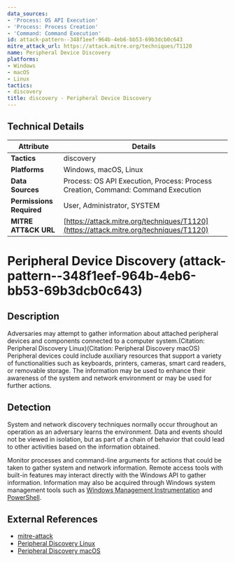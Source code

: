 ```yaml
---
data_sources:
- 'Process: OS API Execution'
- 'Process: Process Creation'
- 'Command: Command Execution'
id: attack-pattern--348f1eef-964b-4eb6-bb53-69b3dcb0c643
mitre_attack_url: https://attack.mitre.org/techniques/T1120
name: Peripheral Device Discovery
platforms:
- Windows
- macOS
- Linux
tactics:
- discovery
title: discovery - Peripheral Device Discovery
---
```


## Technical Details

| Attribute | Details |
|-----------|----------|
| **Tactics** | discovery |
| **Platforms** | Windows, macOS, Linux |
| **Data Sources** | Process: OS API Execution, Process: Process Creation, Command: Command Execution |
| **Permissions Required** | User, Administrator, SYSTEM |
| **MITRE ATT&CK URL** | [https://attack.mitre.org/techniques/T1120](https://attack.mitre.org/techniques/T1120) |

# Peripheral Device Discovery (attack-pattern--348f1eef-964b-4eb6-bb53-69b3dcb0c643)

## Description
Adversaries may attempt to gather information about attached peripheral devices and components connected to a computer system.(Citation: Peripheral Discovery Linux)(Citation: Peripheral Discovery macOS) Peripheral devices could include auxiliary resources that support a variety of functionalities such as keyboards, printers, cameras, smart card readers, or removable storage. The information may be used to enhance their awareness of the system and network environment or may be used for further actions.

## Detection
System and network discovery techniques normally occur throughout an operation as an adversary learns the environment. Data and events should not be viewed in isolation, but as part of a chain of behavior that could lead to other activities based on the information obtained.

Monitor processes and command-line arguments for actions that could be taken to gather system and network information. Remote access tools with built-in features may interact directly with the Windows API to gather information. Information may also be acquired through Windows system management tools such as [Windows Management Instrumentation](https://attack.mitre.org/techniques/T1047) and [PowerShell](https://attack.mitre.org/techniques/T1059/001).

## External References
- [mitre-attack](https://attack.mitre.org/techniques/T1120)
- [Peripheral Discovery Linux](https://linuxhint.com/list-usb-devices-linux/)
- [Peripheral Discovery macOS](https://ss64.com/osx/system_profiler.html)
